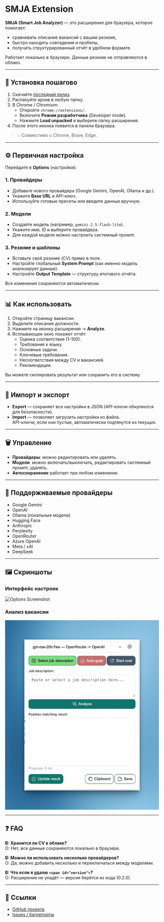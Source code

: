 # SMJA Extension

**SMJA (Smart Job Analyzer)** — это расширение для браузера, которое помогает:
- сравнивать описание вакансий с вашим резюме,
- быстро находить совпадения и пробелы,
- получать структурированный отчёт в удобном формате.

Работает локально в браузере. Данные резюме не отправляются в облако.

---

## 🔧 Установка пошагово

1. Скачайте [последний релиз](https://github.com/AndreyKolygin/smja-extension/releases).
2. Распакуйте архив в любую папку.
3. В Chrome / Chromium:
   - Откройте `chrome://extensions/`.
   - Включите **Режим разработчика** (Developer mode).
   - Нажмите **Load unpacked** и выберите папку расширения.
4. После этого иконка появится в панели браузера.

> 💡 Совместимо с Chrome, Brave, Edge.

---

## ⚙️ Первичная настройка

Перейдите в **Options** (настройки):

### 1. Провайдеры
- Добавьте нового провайдера (Google Gemini, OpenAI, Ollama и др.).
- Укажите **Base URL** и API-ключ.
- Используйте готовые пресеты или введите данные вручную.

### 2. Модели
- Создайте модель (например, `gemini-2.5-flash-lite`).
- Укажите имя, ID и выберите провайдера.
- Для каждой модели можно настроить системный промпт.

### 3. Резюме и шаблоны
- Вставьте своё резюме (CV) прямо в поле.
- Настройте глобальный **System Prompt** (как именно модель анализирует данные).
- Настройте **Output Template** — структуру итогового отчёта.

Все изменения сохраняются автоматически.

---

## 📊 Как использовать

1. Откройте страницу вакансии.
2. Выделите описание должности.
3. Нажмите на иконку расширения → **Analyze**.
4. Всплывающее окно покажет отчёт:
   - Оценка соответствия (1–100).
   - Требования к языку.
   - Основные задачи.
   - Ключевые требования.
   - Несоответствия между CV и вакансией.
   - Рекомендации.

Вы можете скопировать результат или сохранить его в систему.

---

## 💾 Импорт и экспорт

- **Export** — сохраняет все настройки в JSON (API-ключи обнуляются для безопасности).
- **Import** — позволяет загрузить настройки из файла.  
  API-ключи, если они пустые, автоматически подтянутся из текущих.

---

## 🗑 Управление

- **Провайдеры**: можно редактировать или удалять.
- **Модели**: можно включать/выключать, редактировать системный промпт, удалять.
- **Автосохранение** работает при любом изменении.

---

## 🔑 Поддерживаемые провайдеры

- Google Gemini  
- OpenAI  
- Ollama (локальные модели)  
- Hugging Face  
- Anthropic  
- Perplexity  
- OpenRouter  
- Azure OpenAI  
- Meta / xAI  
- DeepSeek  

---

## 🖼 Скриншоты

### Интерфейс настроек
![Options Screenshot](docs/images/options.png)

### Анализ вакансии
![Popup Screenshot](docs/images/popup.png)

---

## ❓ FAQ

**В: Хранится ли CV в облаке?**  
О: Нет, все данные сохраняются локально в браузере.

**В: Можно ли использовать несколько провайдеров?**  
О: Да, можно добавить несколько и переключаться между моделями.

**В: Что если я удалю `<span id="version">`?**  
О: Расширение не упадёт — версия берётся из кода (0.2.0).

---

## 📎 Ссылки

- [GitHub проекта](https://github.com/AndreyKolygin/smja-extension)
- [Issues / багрепорты](https://github.com/AndreyKolygin/smja-extension/issues)